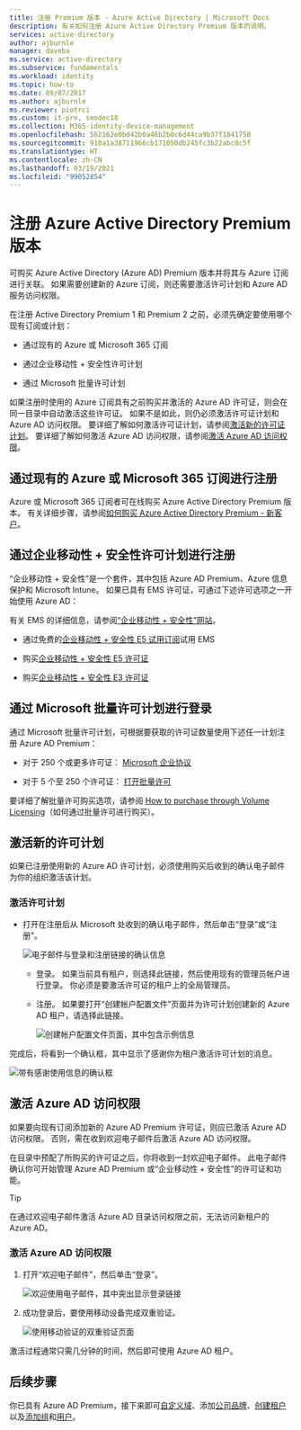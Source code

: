 ```yaml
---
title: 注册 Premium 版本 - Azure Active Directory | Microsoft Docs
description: 有关如何注册 Azure Active Directory Premium 版本的说明。
services: active-directory
author: ajburnle
manager: daveba
ms.service: active-directory
ms.subservice: fundamentals
ms.workload: identity
ms.topic: how-to
ms.date: 09/07/2017
ms.author: ajburnle
ms.reviewer: piotrci
ms.custom: it-pro, seodec18
ms.collection: M365-identity-device-management
ms.openlocfilehash: 562162e0bd42b0a46b2b0c6d44ca9b37f1841750
ms.sourcegitcommit: 910a1a38711966cb171050db245fc3b22abc8c5f
ms.translationtype: HT
ms.contentlocale: zh-CN
ms.lasthandoff: 03/19/2021
ms.locfileid: "99052854"
---
```

# <a name="sign-up-for-azure-active-directory-premium-editions"></a>注册 Azure Active Directory Premium 版本
可购买 Azure Active Directory (Azure AD) Premium 版本并将其与 Azure 订阅进行关联。 如果需要创建新的 Azure 订阅，则还需要激活许可计划和 Azure AD 服务访问权限。

在注册 Active Directory Premium 1 和 Premium 2 之前，必须先确定要使用哪个现有订阅或计划：

- 通过现有的 Azure 或 Microsoft 365 订阅

- 通过企业移动性 + 安全性许可计划

- 通过 Microsoft 批量许可计划

如果注册时使用的 Azure 订阅具有之前购买并激活的 Azure AD 许可证，则会在同一目录中自动激活这些许可证。 如果不是如此，则仍必须激活许可证计划和 Azure AD 访问权限。 要详细了解如何激活许可证计划，请参阅[激活新的许可证计划](#activate-your-new-license-plan)。 要详细了解如何激活 Azure AD 访问权限，请参阅[激活 Azure AD 访问权限](#activate-your-azure-ad-access)。 

## <a name="sign-up-using-your-existing-azure-or-microsoft-365-subscription"></a>通过现有的 Azure 或 Microsoft 365 订阅进行注册
Azure 或 Microsoft 365 订阅者可在线购买 Azure Active Directory Premium 版本。 有关详细步骤，请参阅[如何购买 Azure Active Directory Premium - 新客户](https://channel9.msdn.com/Series/Azure-Active-Directory-Videos-Demos/How-to-Purchase-Azure-Active-Directory-Premium-New-Customers)。

## <a name="sign-up-using-your-enterprise-mobility--security-licensing-plan"></a>通过企业移动性 + 安全性许可计划进行注册
“企业移动性 + 安全性”是一个套件，其中包括 Azure AD Premium、Azure 信息保护和 Microsoft Intune。 如果已具有 EMS 许可证，可通过下述许可选项之一开始使用 Azure AD：

有关 EMS 的详细信息，请参阅[“企业移动性 + 安全性”网站](https://www.microsoft.com/cloud-platform/enterprise-mobility-security)。

- 通过免费的[企业移动性 + 安全性 E5 试用订阅](https://signup.microsoft.com/Signup?OfferId=87dd2714-d452-48a0-a809-d2f58c4f68b7&ali=1)试用 EMS

- 购买[企业移动性 + 安全性 E5 许可证](https://signup.microsoft.com/Signup?OfferId=e6de2192-536a-4dc3-afdc-9e2602b6c790&ali=1)

- 购买[企业移动性 + 安全性 E3 许可证](https://signup.microsoft.com/Signup?OfferId=4BBA281F-95E8-4136-8B0F-037D6062F54C&ali=1)

## <a name="sign-up-using-your-microsoft-volume-licensing-plan"></a>通过 Microsoft 批量许可计划进行登录
通过 Microsoft 批量许可计划，可根据要获取的许可证数量使用下述任一计划注册 Azure AD Premium：

- 对于 250 个或更多许可证： [Microsoft 企业协议](https://www.microsoft.com/en-us/licensing/licensing-programs/enterprise.aspx)

- 对于 5 个至 250 个许可证： [打开批量许可](https://www.microsoft.com/en-us/licensing/licensing-programs/open-license.aspx)

要详细了解批量许可购买选项，请参阅 [How to purchase through Volume Licensing](https://www.microsoft.com/en-us/licensing/how-to-buy/how-to-buy.aspx)（如何通过批量许可进行购买）。

## <a name="activate-your-new-license-plan"></a>激活新的许可计划
如果已注册使用新的 Azure AD 许可计划，必须使用购买后收到的确认电子邮件为你的组织激活该计划。

### <a name="to-activate-your-license-plan"></a>激活许可计划
- 打开在注册后从 Microsoft 处收到的确认电子邮件，然后单击“登录”或“注册”。
   
    ![电子邮件与登录和注册链接的确认信息](media/active-directory-get-started-premium/MOLSEmail.png)

    - 登录。 如果当前具有租户，则选择此链接，然后使用现有的管理员帐户进行登录。 你必须是要激活许可证的租户上的全局管理员。

    - 注册。 如果要打开“创建帐户配置文件”页面并为许可计划创建新的 Azure AD 租户，请选择此链接。

        ![创建帐户配置文件页面，其中包含示例信息](media/active-directory-get-started-premium/MOLSAccountProfile.png)

完成后，将看到一个确认框，其中显示了感谢你为租户激活许可计划的消息。

![带有感谢使用信息的确认框](media/active-directory-get-started-premium/MOLSThankYou.png)

## <a name="activate-your-azure-ad-access"></a>激活 Azure AD 访问权限
如果要向现有订阅添加新的 Azure AD Premium 许可证，则应已激活 Azure AD 访问权限。 否则，需在收到欢迎电子邮件后激活 Azure AD 访问权限。  

在目录中预配了所购买的许可证之后，你将收到一封欢迎电子邮件。 此电子邮件确认你可开始管理 Azure AD Premium 或“企业移动性 + 安全性”的许可证和功能。 

> [!TIP]
> 在通过欢迎电子邮件激活 Azure AD 目录访问权限之前，无法访问新租户的 Azure AD。

### <a name="to-activate-your-azure-ad-access"></a>激活 Azure AD 访问权限

1. 打开“欢迎电子邮件”，然后单击“登录”。
   
    ![欢迎使用电子邮件，其中突出显示登录链接](media/active-directory-get-started-premium/AADEmail.png)

2. 成功登录后，要使用移动设备完成双重验证。
   
    ![使用移动验证的双重验证页面](media/active-directory-get-started-premium/SignUppage.png)

激活过程通常只需几分钟的时间，然后即可使用 Azure AD 租户。 

## <a name="next-steps"></a>后续步骤
你已具有 Azure AD Premium，接下来即可[自定义域](add-custom-domain.md)、添加[公司品牌](customize-branding.md)、[创建租户](active-directory-access-create-new-tenant.md)以及[添加组](active-directory-groups-create-azure-portal.md)和[用户](add-users-azure-active-directory.md)。
